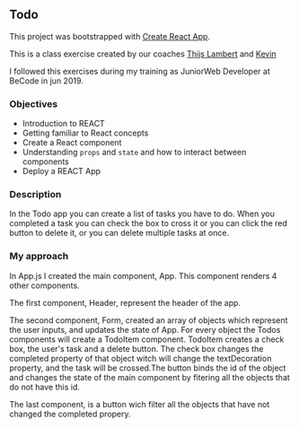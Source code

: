 ## Todo

This project was bootstrapped with [Create React App](https://github.com/facebook/create-react-app).

This is a class exercise created by our coaches [Thijs Lambert](https://github.com/Thijs-Lambert) and [Kevin](https://github.com/keloriane)

I followed this exercises during my training as JuniorWeb Developer at BeCode in jun 2019.

### Objectives

- Introduction to REACT
- Getting familiar to React concepts 
- Create a React component
- Understanding `props` and `state` and how to interact between components
- Deploy a REACT App

### Description

In the Todo app you can create a list of tasks you have to do. When you completed a task you can check the box to cross it or you can click the red button to delete it, or you can delete multiple tasks at once.

### My approach

In App.js I created the main component, App. This component renders 4 other components.

The first component, Header, represent the header of the app. 

The second component, Form, created an array of objects which represent the user inputs, and updates the state of App. For every object the Todos components will create a TodoItem component. TodoItem creates a check box, the user's task and a delete button. The check box changes the completed property of that object witch will change the textDecoration property, and the task will be crossed.The button binds the id of the object and changes the state of the main component by fitering all the objects that do not have this id.

The last component, is a button wich filter all the objects that have not changed the completed propery.